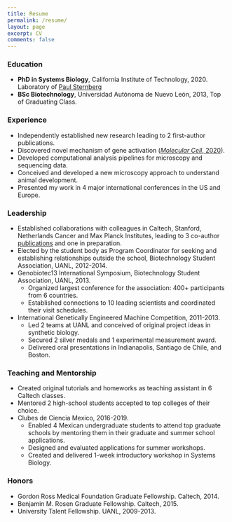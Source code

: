 ```yaml
---
title: Resume
permalink: /resume/
layout: page
excerpt: CV
comments: false
---
```


### Education
- **PhD in Systems Biology**, California Institute of Technology, 2020. Laboratory of [Paul Sternberg](http://wormlab.caltech.edu) 
- **BSc Biotechnology**, Universidad Autónoma de Nuevo León, 2013,  Top of Graduating Class.  

### Experience
- Independently established new research leading to 2 first-author publications.  
- Discovered novel mechanism of gene activation (<a href="/assets/docs/2020_QuinteroCadenaMolCellCTD.pdf" target="blank">_Molecular Cell_, 2020</a>).  
- Developed computational analysis pipelines for microscopy and sequencing data.  
- Conceived and developed a new microscopy approach to understand animal development.  
- Presented my work in 4 major international conferences in the US and Europe.  

### Leadership
- Established collaborations with colleagues in Caltech, Stanford, Netherlands Cancer and Max Planck Institutes, leading to 3 co-author [publications](https://scholar.google.com/citations?user=ERRyb1sAAAAJ&hl=en&oi=ao) and one in preparation.  
- Elected by the student body as Program Coordinator for seeking and establishing relationships outside the school, Biotechnology Student Association, UANL, 2012-2014.  
- Genobiotec13 International Symposium, Biotechnology Student Association, UANL, 2013.  
    - Organized largest conference for the association: 400+ participants from 6 countries.  
    - Established connections to 10 leading scientists and coordinated their visit schedules.  
- International Genetically Engineered Machine Competition, 2011-2013.  
    - Led 2 teams at UANL and conceived of original project ideas in synthetic biology.  
    - Secured 2 silver medals and 1 experimental measurement award.  
    - Delivered oral presentations in Indianapolis, Santiago de Chile, and Boston.  

### Teaching and Mentorship
- Created original tutorials and homeworks as teaching assistant in 6 Caltech classes.  
- Mentored 2 high-school students accepted to top colleges of their choice.  
- Clubes de Ciencia Mexico, 2016-2019.  
    - Enabled 4 Mexican undergraduate students to attend top graduate schools by mentoring them in their graduate and summer school applications.  
    - Designed and evaluated applications for summer workshops.
    - Created and delivered 1-week introductory workshop in Systems Biology.

### Honors  
- Gordon Ross Medical Foundation Graduate Fellowship. Caltech, 2014.  
- Benjamin M. Rosen Graduate Fellowship. Caltech, 2015.  
- University Talent Fellowship. UANL, 2009-2013.  
